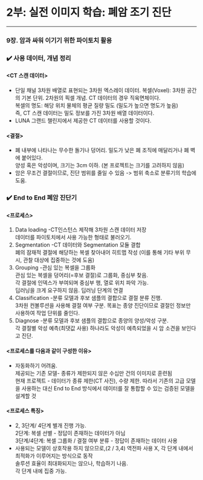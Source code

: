 # 2부: 실전 이미지 학습: 폐암 조기 진단

---

### 9장. 암과 싸워 이기기 위한 파이토치 활용

### :heavy_check_mark: 사용 데이터, 개념 정리
#### <CT 스캔 데이터>

- 단일 채널 3차원 배열로 표현되는 3차원 엑스레이 데이터. 
복셀(Voxel): 3차원 공간의 기본 단위. 2차원의 픽셀 개념. CT 데이터의 경우 직육면체이다.   
복셀의 명도: 해당 위치 물체의 평균 질량 밀도 (밀도가 높으면 명도가 높음)   
즉, CT 스캔 데이터는 밀도 정보를 가진 3차원 배열 데이터이다.    
- LUNA 그랜드 챌린지에서 제공한 CT 데이터를 사용할 것이다.     

#### <결절>

- 폐 내부에 나타나는 무수한 돌기나 덩어리.
밀도가 낮은 폐 조직에 매달리거나 폐 벽에 붙어있다.   
양성 혹은 악성이며, 크기는 3cm 이하. (본 프로젝트는 크기를 고려하지 않음)   
- 암은 무조건 결절이므로, 진단 범위를 줄일 수 있음 -> 범위 축소로 분류기의 학습에 도움.   

### :heavy_check_mark: End to End 폐암 진단기

#### <프로세스>
1) Data loading
  -CT인스턴스 제작해 3차원 스캔 데이터 저장   
  데이터를 파이토치에서 사용 가능한 형태로 불러오기.   
2) Segmentation
  -CT 데이터와 Segmentation 모듈 결합     
  폐의 잠재적 결절에 해당하는 복셀 찾아내어 히트맵 작성 (이를 통해 기타 부위 무시, 관찰 대상에 집중하는 것에 도움)   
3) Grouping
  -관심 있는 복셀을 그룹화   
  관심 있는 복셀을 덩어리(=후보 결절)로 그룹화, 중심부 찾음.   
  각 결절에 인덱스가 부여되며 중심부 행, 열로 위치 파악 가능.    
  딥러닝을 크게 요구하지 않음. 딥러닝 단계의 연결   
4) Classification
  -분류 모델과 후보 샘플의 결합으로 결절 분류 진행.   
  3차원 컨볼루션을 사용해 결절 여부 구분. 목표는 종양 진단이므로 결절인 정보만 사용하여 작업 단위를 줄인다.   
5) Diagnose
  -분류 모델과 후보 샘플의 결합으로 종양의 양성/악성 구분.    
  각 결절별 악성 예측(최댓값 사용) 하나라도 악성이 예측되었을 시 암 소견을 보인다고 진단.    

#### <프로세스를 다음과 같이 구성한 이유> 
- 자동화하기 어려움.   
제공되는 기존 모델- 종류가 제한되지 않은 수십만 건의 이미지로 훈련됨   
현재 프로젝트 - 데이터가 종류 제한(CT 사진), 수량 제한. 따라서 기존의 고급 모델을 사용하는 대신 End to End 방식에서 데이터를 잘 통합할 수 있는 검증된 모델을 설계할 것   

#### <프로세스 특징>
- 2, 3단계/ 4단계 별개 진행 가능.   
  2단계: 복셀 선별 - 정답이 존재하는 데이터가 아님   
  3단계/4단계: 복셀 그룹화 / 결절 여부 분류 - 정답이 존재하는 데이터 사용   
- 사용되는 모델이 상호작용 하지 않으므로,(2 / 3,4) 역전파 사용 X, 각 단계 내에서 최적화가 이루어지는 방식으로 동작   
  솔루션 효율이 최대화되지는 않으나, 학습하기 나음.   
  각 단계 내에 집중 가능.     




